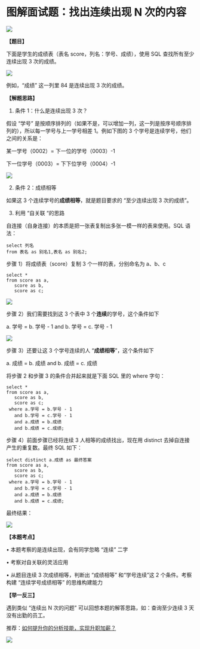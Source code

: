 # **图解面试题：找出连续出现 N 次的内容**

![](https://mmbiz.qpic.cn/mmbiz_jpg/PnRVMhXvfFLSwbx3echq5ZWvxucmHc3nnLkxaiarK9zCl2LmYFQBwVPbEDA233cdd4LUX5BrLQ4FU0341WXogaw/640?wx_fmt=jpeg)

**【题目】**

下面是学生的成绩表（表名 score，列名：学号、成绩），使用 SQL 查找所有至少连续出现 3 次的成绩。  

![](https://mmbiz.qpic.cn/mmbiz_png/PnRVMhXvfFLSwbx3echq5ZWvxucmHc3nAOOk3K2Y4uuic5fQFbvhpEmmtjibPT2V3Of2IVnuXDGbG7sEJ3ldMfeg/640?wx_fmt=png)

例如，“成绩” 这一列里 84 是连续出现 3 次的成绩。

**【解题思路】**

1. 条件 1：什么是连续出现 3 次？

假设 “学号” 是按顺序排列的（如果不是，可以增加一列，这一列是按序号顺序排列的），所以每一学号与上一学号相差 1。例如下图的 3 个学号是连续学号，他们之间的关系是：

某一学号（0002）= 下一位的学号（0003）-1

下一位学号（0003）= 下下位学号（0004）-1

![](https://mmbiz.qpic.cn/mmbiz_jpg/PnRVMhXvfFLSwbx3echq5ZWvxucmHc3ndrkfy4ocJM3sXDKWbd5QIvh1qKy1Srm7pROyCv6CT4piak3j1YPAuGg/640?wx_fmt=jpeg)

2. 条件 2：成绩相等

如果这 3 个连续学号的**成绩相等**，就是题目要求的 “至少连续出现 3 次的成绩”。  

3. 利用 “自关联 “的思路

自连接（自身连接）的本质是把一张表复制出多张一模一样的表来使用。SQL 语法：

```MYSQL
select 列名
from 表名 as 别名1,表名 as 别名2;

```

步骤 1）将成绩表（score）复制 3 个一样的表，分别命名为 a、b、c  

```MYSQL
select *
from score as a,
   score as b,
   score as c;

```

![](https://mmbiz.qpic.cn/mmbiz_jpg/PnRVMhXvfFKZGXNvhob4H74WibyKaYzmPChADHS8OXTKPC4XSkZUrdJvYCp5ukfFywIrb15jZIicdmuGFK8icdH7Q/640?wx_fmt=jpeg)

步骤 2）我们需要找到这 3 个表中 3 个**连续**的学号，这个条件如下  

a. 学号 = b. 学号 - 1 and b. 学号 = c. 学号 - 1

![](https://mmbiz.qpic.cn/mmbiz_jpg/PnRVMhXvfFLSwbx3echq5ZWvxucmHc3nUncvibzsicPOlYdOqUnwdQfv50QYp7q0OfeRzbJ8rb89E7tECNT4yP9g/640?wx_fmt=jpeg)

步骤 3）还要让这 3 个学号连续的人 “**成绩相等**”，这个条件如下

a. 成绩 = b. 成绩 and b. 成绩 = c. 成绩 

将步骤 2 和步骤 3 的条件合并起来就是下面 SQL 里的 where 字句：  

```MYSQL
select *
from score as a,
   score as b,
   score as c;
 where a.学号 = b.学号 - 1
   and b.学号 = c.学号 - 1
   and a.成绩 = b.成绩
   and b.成绩 = c.成绩;

```

步骤 4）前面步骤已经将连续 3 人相等的成绩找出，现在用 distinct 去掉自连接产生的重复数。最终 SQL 如下：

```MYSQL
select distinct a.成绩 as 最终答案
from score as a,
   score as b,
   score as c;
 where a.学号 = b.学号 - 1
   and b.学号 = c.学号 - 1
   and a.成绩 = b.成绩
   and b.成绩 = c.成绩;

```

最终结果：  

![](https://mmbiz.qpic.cn/mmbiz_png/PnRVMhXvfFLSwbx3echq5ZWvxucmHc3neXOr4u70JlbGkmYEpKTTibBhEgPeqgCUtGdLrcBmU0npoonmgxKDanQ/640?wx_fmt=png)

**【本题考点】**

• 本题考察的是连续出现，会有同学忽略 “连续” 二字

• 考察对自关联的灵活应用

• 从题目连续 3 次成绩相等，判断出 “成绩相等” 和“学号连续”这 2 个条件。考察构建 “连续学号成绩相等” 的思维构建能力

**【举一反三】**  

遇到类似 “连续出 N 次的问题” 可以回想本题的解答思路，如：查询至少连续 3 天没有出勤的员工。

推荐：[如何提升你的分析技能，实现升职加薪？](http://mp.weixin.qq.com/s?__biz=MzAxMTMwNTMxMQ==&mid=2649246542&idx=2&sn=522f75638ff0e49fb23c1c74b89e3db9&chksm=835fc37eb4284a68e2f1d31d53323e37f36f2637070aaf594edabbb376a0416d09315b9d0bee&scene=21#wechat_redirect)

![](https://mmbiz.qpic.cn/mmbiz_jpg/PnRVMhXvfFLxIWAcpH8WkJcASQH4ndhfSBQdupDEEcrxt9GKsU4nKKMQ4ZRVesnGwDT0jUbsRXt5ywrfmE8pqw/640?wx_fmt=jpeg)

